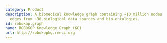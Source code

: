 ```yaml
---
category: Product
description: A biomedical knowledge graph containing ~10 million nodes and ~250 million
  edges from ~30 biological data sources and bio-ontologies.
id: robokop.graph
name: ROBOKOP Knowledge Graph (KG)
url: http://robokopkg.renci.org
---
```

